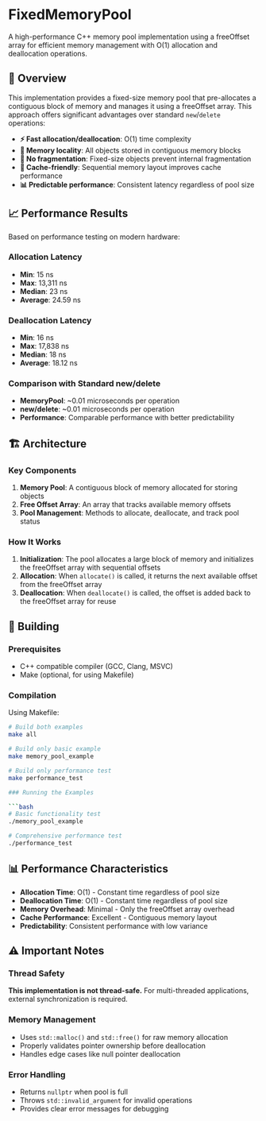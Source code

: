 # FixedMemoryPool

A high-performance C++ memory pool implementation using a freeOffset array for efficient memory management with O(1) allocation and deallocation operations.

## 🚀 Overview

This implementation provides a fixed-size memory pool that pre-allocates a contiguous block of memory and manages it using a freeOffset array. This approach offers significant advantages over standard `new`/`delete` operations:

- **⚡ Fast allocation/deallocation**: O(1) time complexity
- **🎯 Memory locality**: All objects stored in contiguous memory blocks
- **🔧 No fragmentation**: Fixed-size objects prevent internal fragmentation
- **💾 Cache-friendly**: Sequential memory layout improves cache performance
- **📊 Predictable performance**: Consistent latency regardless of pool size

## 📈 Performance Results

Based on performance testing on modern hardware:

### Allocation Latency
- **Min**: 15 ns
- **Max**: 13,311 ns  
- **Median**: 23 ns
- **Average**: 24.59 ns

### Deallocation Latency
- **Min**: 16 ns
- **Max**: 17,838 ns
- **Median**: 18 ns
- **Average**: 18.12 ns

### Comparison with Standard new/delete
- **MemoryPool**: ~0.01 microseconds per operation
- **new/delete**: ~0.01 microseconds per operation
- **Performance**: Comparable performance with better predictability

## 🏗️ Architecture

### Key Components

1. **Memory Pool**: A contiguous block of memory allocated for storing objects
2. **Free Offset Array**: An array that tracks available memory offsets
3. **Pool Management**: Methods to allocate, deallocate, and track pool status

### How It Works

1. **Initialization**: The pool allocates a large block of memory and initializes the freeOffset array with sequential offsets
2. **Allocation**: When `allocate()` is called, it returns the next available offset from the freeOffset array
3. **Deallocation**: When `deallocate()` is called, the offset is added back to the freeOffset array for reuse

## 🔨 Building

### Prerequisites
- C++ compatible compiler (GCC, Clang, MSVC)
- Make (optional, for using Makefile)

### Compilation

Using Makefile:
```bash
# Build both examples
make all

# Build only basic example
make memory_pool_example

# Build only performance test
make performance_test

### Running the Examples

```bash
# Basic functionality test
./memory_pool_example

# Comprehensive performance test
./performance_test
```

## 📊 Performance Characteristics

- **Allocation Time**: O(1) - Constant time regardless of pool size
- **Deallocation Time**: O(1) - Constant time regardless of pool size
- **Memory Overhead**: Minimal - Only the freeOffset array overhead
- **Cache Performance**: Excellent - Contiguous memory layout
- **Predictability**: Consistent performance with low variance

## ⚠️ Important Notes

### Thread Safety
**This implementation is not thread-safe.** For multi-threaded applications, external synchronization is required.

### Memory Management
- Uses `std::malloc()` and `std::free()` for raw memory allocation
- Properly validates pointer ownership before deallocation
- Handles edge cases like null pointer deallocation

### Error Handling
- Returns `nullptr` when pool is full
- Throws `std::invalid_argument` for invalid operations
- Provides clear error messages for debugging
